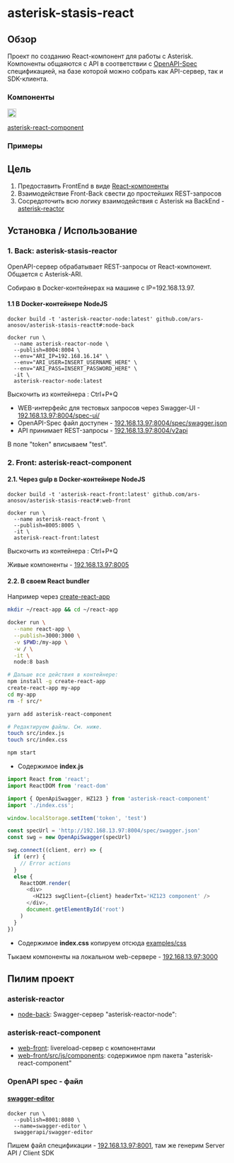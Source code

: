 # asterisk-stasis-react



## Обзор
Проект по созданию React-компонент для работы с Asterisk.
Компоненты общаяются с API в соответствии с [OpenAPI-Spec](https://github.com/OAI/OpenAPI-Specification) спецификацией, на базе которой можно собрать как API-сервер, так и SDK-клиента.


### Компоненты
[<img src="https://github.com/npm/logos/blob/7fb0bc425e0dac1bab065217c4ed595594448db4/npm-transparent.png" height="20" alt="npm">](https://www.npmjs.com)

[asterisk-react-component](https://www.npmjs.com/package/asterisk-react-component)

### Примеры


## Цель
1. Предоставить FrontEnd в виде [React-компоненты](https://github.com/ars-anosov/asterisk-stasis-react/tree/master/web-front)
2. Взаимодействие Front-Back свести до простейших REST-запросов
3. Сосредоточить всю логику взаимодействия с Asterisk на BackEnd - [asterisk-reactor](https://github.com/ars-anosov/asterisk-stasis-react/tree/master/node-back)

## Установка / Использование

### 1. Back: asterisk-stasis-reactor
OpenAPI-сервер обрабатывает REST-запросы от React-компонент.
Общается с Asterisk-ARI.

Собираю в Docker-контейнерах на машине с IP=192.168.13.97.

#### 1.1 В Docker-контейнере NodeJS
```
docker build -t 'asterisk-reactor-node:latest' github.com/ars-anosov/asterisk-stasis-reactt#:node-back

docker run \
  --name asterisk-reactor-node \
  --publish=8004:8004 \
  --env="ARI_IP=192.168.16.14" \
  --env="ARI_USER=INSERT_USERNAME_HERE" \
  --env="ARI_PASS=INSERT_PASSWORD_HERE" \
  -it \
  asterisk-reactor-node:latest
```
Выскочить из контейнера : Ctrl+P+Q

- WEB-интерфейс для тестовых запросов через Swagger-UI - [192.168.13.97:8004/spec-ui/](http://192.168.13.97:8004/spec-ui/)
- OpenAPI-Spec файл доступен - [192.168.13.97:8004/spec/swagger.json](http://192.168.13.97:8004/spec/swagger.json)
- API принимает REST-запросы - [192.168.13.97:8004/v2api](http://192.168.13.97:8004/v2api/)

В поле "token" вписываем "test".

### 2. Front: asterisk-react-component

#### 2.1. Через gulp в Docker-контейнере NodeJS
```
docker build -t 'asterisk-react-front:latest' github.com/ars-anosov/asterisk-stasis-react#:web-front

docker run \
  --name asterisk-react-front \
  --publish=8005:8005 \
  -it \
  asterisk-react-front:latest
```
Выскочить из контейнера : Ctrl+P+Q

Живые компоненты - [192.168.13.97:8005](http://192.168.13.97:8005/)

#### 2.2. В своем React bundler
Например через [create-react-app](https://reactjs.org/tutorial/tutorial.html)
```bash
mkdir ~/react-app && cd ~/react-app

docker run \
  --name react-app \
  --publish=3000:3000 \
  -v $PWD:/my-app \
  -w / \
  -it \
  node:8 bash

# Дальше все действия в контейнере:
npm install -g create-react-app
create-react-app my-app
cd my-app
rm -f src/*

yarn add asterisk-react-component

# Редактируем файлы. См. ниже.
touch src/index.js
touch src/index.css

npm start
```

- Содержимое **index.js**

```js
import React from 'react';
import ReactDOM from 'react-dom'

import { OpenApiSwagger, HZ123 } from 'asterisk-react-component'
import './index.css';

window.localStorage.setItem('token', 'test')

const specUrl = 'http://192.168.13.97:8004/spec/swagger.json'
const swg = new OpenApiSwagger(specUrl)

swg.connect((client, err) => {
  if (err) {
    // Error actions
  }
  else {
    ReactDOM.render(
      <div>
        <HZ123 swgClient={client} headerTxt='HZ123 component' />
      </div>,
      document.getElementById('root')
    )
  }
})
```

- Содержимое **index.css** копируем отсюда [examples/css](https://github.com/ars-anosov/asterisk-stasis-react/tree/master/examples/css)

Тыкаем компоненты на локальном web-сервере - [192.168.13.97:3000](http://192.168.13.97:3000/)

## Пилим проект

### asterisk-reactor
- [node-back](https://github.com/ars-anosov/asterisk-stasis-react/tree/master/node-back): Swagger-сервер "asterisk-reactor-node": 

### asterisk-react-component
- [web-front](https://github.com/ars-anosov/asterisk-stasis-react/tree/master/web-front): livereload-сервер с компонентами
- [web-front/src/js/components](https://github.com/ars-anosov/asterisk-stasis-react/tree/master/web-front/src/js/components): содержимое npm пакета "asterisk-react-component"

### OpenAPI spec - файл

#### [swagger-editor](https://github.com/swagger-api/swagger-editor)
```
docker run \
  --publish=8001:8080 \
  --name=swagger-editor \
  swaggerapi/swagger-editor
```
Пишем файл спецификации - [192.168.13.97:8001](http://192.168.13.97:8001/), там же генерим Server API / Client SDK
